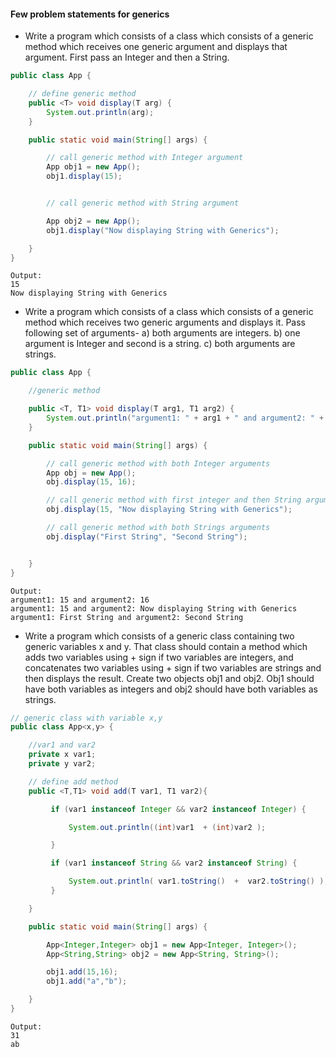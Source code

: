 
#### Few problem statements for generics

- Write a program which consists of a class which consists of a generic method which receives one generic argument and displays that argument. First pass an Integer and then a String.
   
```java
public class App {

    // define generic method
    public <T> void display(T arg) {
        System.out.println(arg);
    }

    public static void main(String[] args) {

        // call generic method with Integer argument
        App obj1 = new App();
        obj1.display(15);


        // call generic method with String argument

        App obj2 = new App();
        obj1.display("Now displaying String with Generics");

    }
}
```
```
Output:
15
Now displaying String with Generics
```

- Write a program which consists of a class which consists of a generic method which receives two generic arguments and displays it. Pass following set of arguments- a) both arguments are integers. b) one argument is Integer and second is a string. c) both arguments are strings.

```java
public class App {

    //generic method

    public <T, T1> void display(T arg1, T1 arg2) {
        System.out.println("argument1: " + arg1 + " and argument2: " + arg2);
    }

    public static void main(String[] args) {

        // call generic method with both Integer arguments
        App obj = new App();
        obj.display(15, 16);

        // call generic method with first integer and then String argument
        obj.display(15, "Now displaying String with Generics");

        // call generic method with both Strings arguments
        obj.display("First String", "Second String");


    }
}
```

```
Output:
argument1: 15 and argument2: 16
argument1: 15 and argument2: Now displaying String with Generics
argument1: First String and argument2: Second String
```

- Write a program which consists of a generic class containing two generic variables x and y. That class should contain a method which adds  two variables using + sign if two variables are integers, and concatenates two variables using + sign if two variables are strings and then displays the result. Create two objects obj1 and obj2. Obj1 should have both variables as integers and obj2 should have both variables as strings.

```java
// generic class with variable x,y
public class App<x,y> {

    //var1 and var2
    private x var1;
    private y var2;

    // define add method
    public <T,T1> void add(T var1, T1 var2){

         if (var1 instanceof Integer && var2 instanceof Integer) {

             System.out.println((int)var1  + (int)var2 );

         }

         if (var1 instanceof String && var2 instanceof String) {

             System.out.println( var1.toString()  +  var2.toString() );
         }

    }

    public static void main(String[] args) {

        App<Integer,Integer> obj1 = new App<Integer, Integer>();
        App<String,String> obj2 = new App<String, String>();

        obj1.add(15,16);
        obj1.add("a","b");

    }
}

```
```
Output:
31
ab

```
